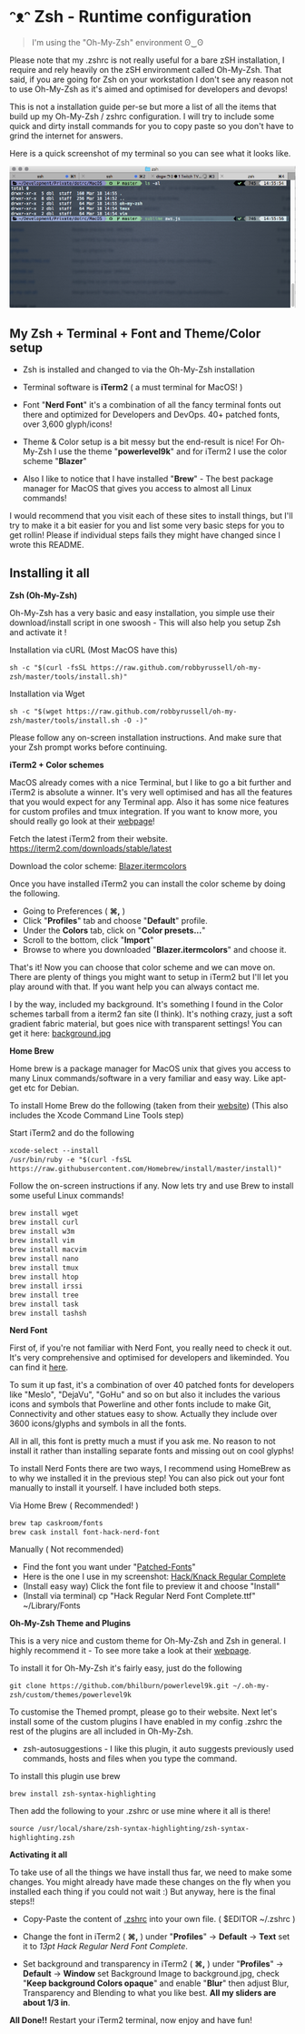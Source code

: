 # ᵔᴥᵔ Zsh - Runtime configuration

> I'm using the "Oh-My-Zsh" environment ʘ‿ʘ

Please note that my .zshrc is not really useful for a bare zSH installation, I require and rely heavily on the zSH environment called Oh-My-Zsh. That said, if you are going for Zsh on your workstation I don't see any reason not to use Oh-My-Zsh as it's aimed and optimised for developers and devops!

This is not a installation guide per-se but more a list of all the items that build up my Oh-My-Zsh / zshrc configuration. I will try to include some quick and dirty install commands for you to copy paste so you don't have to grind the internet for answers.

Here is a quick screenshot of my terminal so you can see what it looks like.

![Zsh Screenshot](/MacOS/oh-my-zsh/screenshot.png?raw=true "Zsh Screenshot")

## My Zsh + Terminal + Font and Theme/Color setup

 - Zsh is installed and changed to via the Oh-My-Zsh installation
 
 - Terminal software is **iTerm2** ( a must terminal for MacOS! )
 
 - Font "**Nerd Font**" it's a combination of all the fancy terminal fonts out there and optimized for Developers and DevOps. 40+ patched fonts, over 3,600 glyph/icons!
 
 - Theme & Color setup is a bit messy but the end-result is nice! For Oh-My-Zsh I use the theme "**powerlevel9k**" and for iTerm2 I use the color scheme "**Blazer**"
 
 - Also I like to notice that I have installed "**Brew**" - The best package manager for MacOS that gives you access to almost all Linux commands!

I would recommend that you visit each of these sites to install things, but I'll try to make it a bit easier for you and list some very basic steps for you to get rollin! Please if individual steps fails they might have changed since I wrote this README.

## Installing it all

**Zsh (Oh-My-Zsh)**

Oh-My-Zsh has a very basic and easy installation, you simple use their download/install script in one swoosh - This will also help you setup Zsh and activate it !

Installation via cURL (Most MacOS have this)

    sh -c "$(curl -fsSL https://raw.github.com/robbyrussell/oh-my-zsh/master/tools/install.sh)"

Installation via Wget

    sh -c "$(wget https://raw.github.com/robbyrussell/oh-my-zsh/master/tools/install.sh -O -)"

Please follow any on-screen installation instructions.
And make sure that your Zsh prompt works before continuing.

**iTerm2 + Color schemes**

MacOS already comes with a nice Terminal, but I like to go a bit further and iTerm2 is absolute a winner. It's very well optimised and has all the features that you would expect for any Terminal app. Also it has some nice features for custom profiles and tmux integration. If you want to know more, you should really go look at their [webpage](https://iterm2.com)!

Fetch the latest iTerm2 from their website.
https://iterm2.com/downloads/stable/latest

Download the color scheme: [Blazer.itermcolors](https://raw.githubusercontent.com/kawaiipantsu/dotrc/master/MacOS/oh-my-zsh/Blazer.itermcolors)

Once you have installed iTerm2 you can install the color scheme by doing the following.

 - Going to Preferences ( **⌘,** )
 - Click "**Profiles**" tab and choose "**Default**" profile.
 - Under the **Colors** tab, click on "**Color presets...**"
 - Scroll to the bottom, click "**Import**" 
 - Browse to where you downloaded "**Blazer.itermcolors**" and choose it.

That's it! Now you can choose that color scheme and we can move on.
There are plenty of things you might want to setup in iTerm2 but I'll let you play around with that. If you want help you can always contact me.

I by the way, included my background. It's something I found in the Color schemes tarball from a iterm2 fan site (I think). It's nothing crazy, just a soft gradient fabric material, but goes nice with transparent settings! You can get it here: [background.jpg](https://raw.githubusercontent.com/kawaiipantsu/dotrc/master/MacOS/oh-my-zsh/background.jpg)

**Home Brew**

Home brew is a package manager for MacOS unix that gives you access to many Linux commands/software in a very familiar and easy way. Like apt-get etc for Debian.

To install Home Brew do the following (taken from their [website](https://brew.sh))
(This also includes the Xcode Command Line Tools step)

Start iTerm2 and do the following

    xcode-select --install
    /usr/bin/ruby -e "$(curl -fsSL https://raw.githubusercontent.com/Homebrew/install/master/install)"

Follow the on-screen instructions if any.
Now lets try and use Brew to install some useful Linux commands!

    brew install wget
    brew install curl
    brew install w3m
    brew install vim
    brew install macvim
    brew install nano
    brew install tmux
    brew install htop
    brew install irssi
    brew install tree
    brew install task
    brew install tashsh

**Nerd Font**

First of, if you're not familiar with Nerd Font, you really need to check it out. It's very comprehensive and optimised for developers and likeminded. You can find it [here](https://github.com/ryanoasis/nerd-fonts).

To sum it up fast, it's a combination of over 40 patched fonts for developers like "Meslo", "DejaVu", "GoHu" and so on but also it includes the various icons and symbols that Powerline and other fonts include to make Git, Connectivity and other statues easy to show. Actually they include over 3600 icons/glyphs and symbols in all the fonts.

All in all, this font is pretty much a must if you ask me. No reason to not install it rather than installing separate fonts and missing out on cool glyphs!

To install Nerd Fonts there are two ways, I recommend using HomeBrew as to why we installed it in the previous step! You can also pick out your font manually to install it yourself. I have included both steps.

Via Home Brew ( Recommended! )

    brew tap caskroom/fonts
    brew cask install font-hack-nerd-font

Manually ( Not recommended)

 - Find the font you want under "[Patched-Fonts](https://github.com/ryanoasis/nerd-fonts/tree/master/patched-fonts)"
 - Here is the one I use in my screenshot: [Hack/Knack Regular Complete](https://github.com/ryanoasis/nerd-fonts/raw/master/patched-fonts/Hack/Regular/complete/Hack%20Regular%20Nerd%20Font%20Complete.ttf)
 - (Install easy way) Click the font file to preview it and choose "Install"
 - (Install via terminal) cp "Hack Regular Nerd Font Complete.ttf" ~/Library/Fonts

**Oh-My-Zsh Theme and Plugins**

This is a very nice and custom theme for Oh-My-Zsh and Zsh in general.
I highly recommend it - To see more take a look at their [webpage](https://github.com/bhilburn/powerlevel9k).

To install it for Oh-My-Zsh it's fairly easy, just do the following

    git clone https://github.com/bhilburn/powerlevel9k.git ~/.oh-my-zsh/custom/themes/powerlevel9k

To customise the Themed prompt, please go to their website.
Next let's install some of the custom plugins I have enabled in my config .zshrc the rest of the plugins are all included in Oh-My-Zsh.

- zsh-autosuggestions - I like this plugin, it auto suggests previously used commands, hosts and files when you type the command.

To install this plugin use brew

    brew install zsh-syntax-highlighting

Then add the following to your .zshrc or use mine where it all is there!

    source /usr/local/share/zsh-syntax-highlighting/zsh-syntax-highlighting.zsh

**Activating it all**

To take use of all the things we have install thus far, we need to make some changes.
You might already have made these changes on the fly when you installed each thing if you could not wait :) But anyway, here is the final steps!!

 - Copy-Paste the content of [.zshrc](https://github.com/kawaiipantsu/dotrc/blob/master/MacOS/oh-my-zsh/.zshrc) into your own file. ( $EDITOR ~/.zshrc )
 
 - Change the font in iTerm2 ( **⌘,** ) under "**Profiles**" -> **Default** -> **Text** set it to *13pt Hack Regular Nerd Font Complete*.
 
 - Set background and transparency in iTerm2 ( **⌘,** ) under "**Profiles**" -> **Default** -> **Window** set Background Image to background.jpg, check "**Keep background Colors opaque**" and enable "**Blur**" then adjust Blur, Transparency and Blending to what you like best. **All my sliders are about 1/3 in**.

**All Done!!**
Restart your iTerm2 terminal, now enjoy and have fun!

